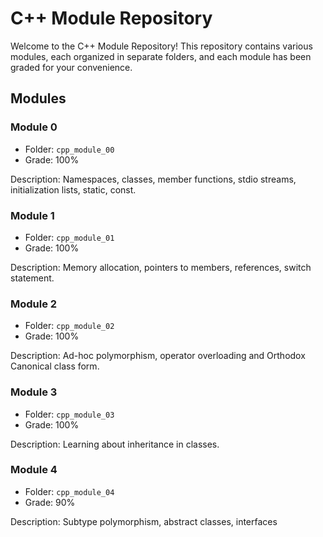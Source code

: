 # C++ Module Repository

Welcome to the C++ Module Repository! This repository contains various modules, each organized in separate folders, and each module has been graded for your convenience.

## Modules

### Module 0

- Folder: `cpp_module_00`
- Grade: 100%

Description: Namespaces, classes, member functions, stdio streams, initialization lists, static, const.

### Module 1

- Folder: `cpp_module_01`
- Grade: 100%

Description: Memory allocation, pointers to members, references, switch statement.

### Module 2

- Folder: `cpp_module_02`
- Grade: 100%

Description: Ad-hoc polymorphism, operator overloading and Orthodox Canonical class form.

### Module 3

- Folder: `cpp_module_03`
- Grade: 100%

Description: Learning about inheritance in classes.

### Module 4

- Folder: `cpp_module_04`
- Grade: 90%

Description: Subtype polymorphism, abstract classes, interfaces
